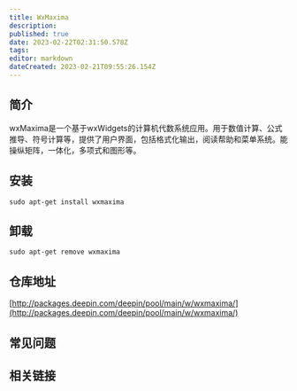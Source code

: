 ```yaml
---
title: WxMaxima
description: 
published: true
date: 2023-02-22T02:31:50.578Z
tags: 
editor: markdown
dateCreated: 2023-02-21T09:55:26.154Z
---
```


## 简介

wxMaxima是一个基于wxWidgets的计算机代数系统应用。用于数值计算、公式推导、符号计算等，提供了用户界面，包括格式化输出，阅读帮助和菜单系统。能操纵矩阵，一体化，多项式和图形等。

## 安装

`sudo apt-get install wxmaxima`

## 卸载

`sudo apt-get remove wxmaxima`

## 仓库地址

[http://packages.deepin.com/deepin/pool/main/w/wxmaxima/](http://packages.deepin.com/deepin/pool/main/w/wxmaxima/)

## 常见问题

## 相关链接

